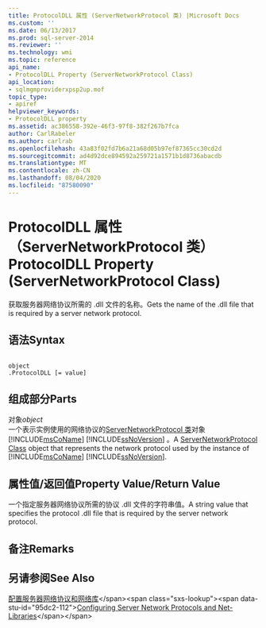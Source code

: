 ```yaml
---
title: ProtocolDLL 属性 (ServerNetworkProtocol 类) |Microsoft Docs
ms.custom: ''
ms.date: 06/13/2017
ms.prod: sql-server-2014
ms.reviewer: ''
ms.technology: wmi
ms.topic: reference
api_name:
- ProtocolDLL Property (ServerNetworkProtocol Class)
api_location:
- sqlmgmproviderxpsp2up.mof
topic_type:
- apiref
helpviewer_keywords:
- ProtocolDLL property
ms.assetid: ac386558-392e-46f3-97f8-382f267b7fca
author: CarlRabeler
ms.author: carlrab
ms.openlocfilehash: 43a83f02fd7b6a21a68d05b97ef87365cc30cd2d
ms.sourcegitcommit: ad4d92dce894592a259721a1571b1d8736abacdb
ms.translationtype: MT
ms.contentlocale: zh-CN
ms.lasthandoff: 08/04/2020
ms.locfileid: "87580090"
---
```

# <a name="protocoldll-property-servernetworkprotocol-class"></a><span data-ttu-id="95dc2-102">ProtocolDLL 属性（ServerNetworkProtocol 类）</span><span class="sxs-lookup"><span data-stu-id="95dc2-102">ProtocolDLL Property (ServerNetworkProtocol Class)</span></span>
  <span data-ttu-id="95dc2-103">获取服务器网络协议所需的 .dll 文件的名称。</span><span class="sxs-lookup"><span data-stu-id="95dc2-103">Gets the name of the .dll file that is required by a server network protocol.</span></span>  
  
## <a name="syntax"></a><span data-ttu-id="95dc2-104">语法</span><span class="sxs-lookup"><span data-stu-id="95dc2-104">Syntax</span></span>  
  
```  
  
object  
.ProtocolDLL [= value]  
```  
  
## <a name="parts"></a><span data-ttu-id="95dc2-105">组成部分</span><span class="sxs-lookup"><span data-stu-id="95dc2-105">Parts</span></span>  
 <span data-ttu-id="95dc2-106">对象</span><span class="sxs-lookup"><span data-stu-id="95dc2-106">*object*</span></span>  
 <span data-ttu-id="95dc2-107">一个表示实例使用的网络协议的[ServerNetworkProtocol 类](servernetworkprotocol-class.md)对象 [!INCLUDE[msCoName](../../../includes/msconame-md.md)] [!INCLUDE[ssNoVersion](../../../includes/ssnoversion-md.md)] 。</span><span class="sxs-lookup"><span data-stu-id="95dc2-107">A [ServerNetworkProtocol Class](servernetworkprotocol-class.md) object that represents the network protocol used by the instance of [!INCLUDE[msCoName](../../../includes/msconame-md.md)] [!INCLUDE[ssNoVersion](../../../includes/ssnoversion-md.md)].</span></span>  
  
## <a name="property-valuereturn-value"></a><span data-ttu-id="95dc2-108">属性值/返回值</span><span class="sxs-lookup"><span data-stu-id="95dc2-108">Property Value/Return Value</span></span>  
 <span data-ttu-id="95dc2-109">一个指定服务器网络协议所需的协议 .dll 文件的字符串值。</span><span class="sxs-lookup"><span data-stu-id="95dc2-109">A string value that specifies the protocol .dll file that is required by the server network protocol.</span></span>  
  
## <a name="remarks"></a><span data-ttu-id="95dc2-110">备注</span><span class="sxs-lookup"><span data-stu-id="95dc2-110">Remarks</span></span>  
  
## <a name="see-also"></a><span data-ttu-id="95dc2-111">另请参阅</span><span class="sxs-lookup"><span data-stu-id="95dc2-111">See Also</span></span>  
 <span data-ttu-id="95dc2-112">[配置服务器网络协议和网络库](https://msdn.microsoft.com/library/ms177485\(v=sql.100\).aspx)</span><span class="sxs-lookup"><span data-stu-id="95dc2-112">[Configuring Server Network Protocols and Net-Libraries](https://msdn.microsoft.com/library/ms177485\(v=sql.100\).aspx)</span></span>  
  
  

